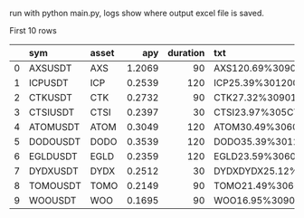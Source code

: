 run with python main.py, logs show where output excel file is saved.

First 10 rows

|    | sym      | asset   |    apy |   duration | txt                         | airdrop   | type    | override   | sym.1    |   duration_yield |   daily_vol |   duration_vol |   duration_prob_liquidation |   duration_fundingrate |   duration_fundingrate_r2 |   expected_return |   expected_return_annl |
|---:|:---------|:--------|-------:|-----------:|:----------------------------|:----------|:--------|:-----------|:---------|-----------------:|------------:|---------------:|----------------------------:|-----------------------:|--------------------------:|------------------:|-----------------------:|
|  0 | AXSUSDT  | AXS     | 1.2069 |         90 | AXS120.69%30900.001AXS      | False     | staking | False      | AXSUSDT  |        0.297592  |   0.0580251 |       0.550475 |                  0.0346382  |            -0.129034   |                 0.319758  |         0.0842791 |               0.341798 |
|  1 | ICPUSDT  | ICP     | 0.2539 |        120 | ICP25.39%301200.1ICP        | False     | staking | False      | ICPUSDT  |        0.083474  |   0.0553909 |       0.606777 |                  0.0496711  |             0.0292197  |               nan         |         0.0563468 |               0.171388 |
|  2 | CTKUSDT  | CTK     | 0.2732 |         90 | CTK27.32%30901CTK           | False     | staking | False      | CTKUSDT  |        0.0673644 |   0.0617589 |       0.585896 |                  0.0439309  |             0.016386   |                 0.342239  |         0.0418752 |               0.169827 |
|  3 | CTSIUSDT | CTSI    | 0.2397 |         30 | CTSI23.97%305CTSI           | False     | staking | False      | CTSIUSDT |        0.0197014 |   0.0693724 |       0.379968 |                  0.00424669 |             0.00811883 |                 0.0210585 |         0.0139101 |               0.16924  |
|  4 | ATOMUSDT | ATOM    | 0.3049 |        120 | ATOM30.49%30601200.001ATOM  | False     | staking | False      | ATOMUSDT |        0.100241  |   0.0621872 |       0.681227 |                  0.0710603  |             0.00985769 |               nan         |         0.0550494 |               0.167442 |
|  5 | DODOUSDT | DODO    | 0.3539 |        120 | DODO35.39%301200.001DODO    | False     | staking | False      | DODOUSDT |        0.116351  |   0.0588117 |       0.64425  |                  0.060308   |            -0.00993754 |               nan         |         0.0532066 |               0.161837 |
|  6 | EGLDUSDT | EGLD    | 0.2359 |        120 | EGLD23.59%3060901200.01EGLD | False     | staking | False      | EGLDUSDT |        0.0775562 |   0.0549433 |       0.601873 |                  0.0483086  |             0.0274218  |               nan         |         0.052489  |               0.159654 |
|  7 | DYDXUSDT | DYDX    | 0.2512 |         30 | DYDXDYDX25.12%300.1DYDX     | False     | defi    | False      | DYDXUSDT |        0.0206466 |   0.0636545 |       0.34865  |                  0.00206402 |             0.00552492 |                 0.0101681 |         0.0130857 |               0.15921  |
|  8 | TOMOUSDT | TOMO    | 0.2149 |         90 | TOMO21.49%30609050TOMO      | False     | staking | False      | TOMOUSDT |        0.052989  |   0.0576242 |       0.546671 |                  0.0336808  |             0.0156437  |                 0.573665  |         0.0343164 |               0.139172 |
|  9 | WOOUSDT  | WOO     | 0.1695 |         90 | WOO16.95%30900.1WOO         | False     | staking | False      | WOOUSDT  |        0.0417945 |   0.063603  |       0.603391 |                  0.0487294  |             0.0248921  |               nan         |         0.0333433 |               0.135226 |
